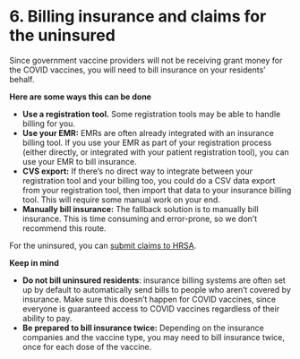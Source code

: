# 6. Billing insurance and claims for the uninsured

Since government vaccine providers will not be receiving grant money for the COVID vaccines, you will need to bill insurance on your residents’ behalf.

**Here are some ways this can be done**

* **Use a registration tool.** Some registration tools may be able to handle billing for you.
* **Use your EMR:** EMRs are often already integrated with an insurance billing tool. If you use your EMR as part of your registration process \(either directly, or integrated with your patient registration tool\), you can use your EMR to bill insurance.
* **CVS export:** If there’s no direct way to integrate between your registration tool and your billing too, you could do a CSV data export from your registration tool, then import that data to your insurance billing tool. This will require some manual work on your end.
* **Manually bill insurance:** The fallback solution is to manually bill insurance. This is time consuming and error-prone, so we don’t recommend this route.

For the uninsured, you can [submit claims to HRSA](https://www.hrsa.gov/CovidUninsuredClaim).

**Keep in mind**

* **Do not bill uninsured residents**: insurance billing systems are often set up by default to automatically send bills to people who aren’t covered by insurance. Make sure this doesn’t happen for COVID vaccines, since everyone is guaranteed access to COVID vaccines regardless of their ability to pay.
* **Be prepared to bill insurance twice:** Depending on the insurance companies and the vaccine type, you may need to bill insurance twice, once for each dose of the vaccine.

